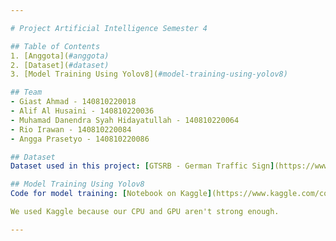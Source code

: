 ```yaml
---

# Project Artificial Intelligence Semester 4

## Table of Contents
1. [Anggota](#anggota)
2. [Dataset](#dataset)
3. [Model Training Using Yolov8](#model-training-using-yolov8)

## Team
- Giast Ahmad - 140810220018
- Alif Al Husaini - 140810220036
- Muhamad Danendra Syah Hidayatullah - 140810220064
- Rio Irawan - 140810220084
- Angga Prasetyo - 140810220086

## Dataset
Dataset used in this project: [GTSRB - German Traffic Sign](https://www.kaggle.com/datasets/meowmeowmeowmeowmeow/gtsrb-german-traffic-sign)

## Model Training Using Yolov8
Code for model training: [Notebook on Kaggle](https://www.kaggle.com/code/zhelox/notebook9064ded284/edit)

We used Kaggle because our CPU and GPU aren't strong enough.

---
```

